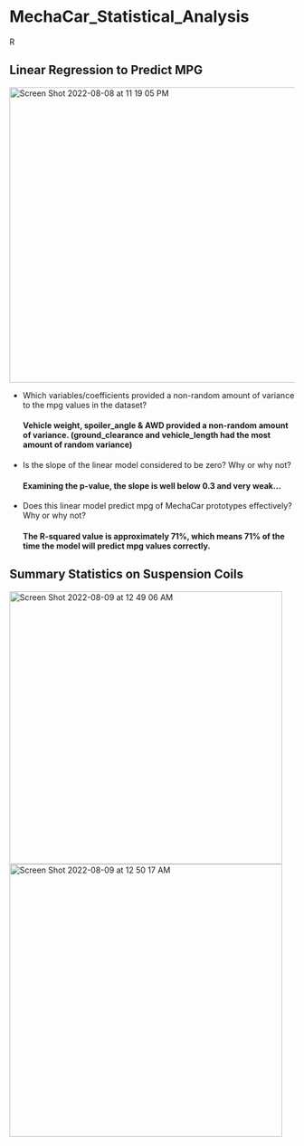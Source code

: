 # MechaCar_Statistical_Analysis
R

## Linear Regression to Predict MPG
<img width="522" alt="Screen Shot 2022-08-08 at 11 19 05 PM" src="https://user-images.githubusercontent.com/100239100/183556418-13500905-48f4-4791-bc68-ce0b5985bf35.png">

- Which variables/coefficients provided a non-random amount of variance to the mpg values in the dataset?

  #### Vehicle weight, spoiler_angle & AWD provided a non-random amount of variance. (ground_clearance and vehicle_length had the most amount of random variance)

- Is the slope of the linear model considered to be zero? Why or why not?

  #### Examining the p-value, the slope is well below 0.3 and very weak...

- Does this linear model predict mpg of MechaCar prototypes effectively? Why or why not?

  #### The R-squared value is approximately 71%, which means 71% of the time the model will predict mpg values correctly.


## Summary Statistics on Suspension Coils

<img width="482" alt="Screen Shot 2022-08-09 at 12 49 06 AM" src="https://user-images.githubusercontent.com/100239100/183566835-3f468ae1-39f2-46bc-ab76-38ec0b76a891.png">

<img width="482" alt="Screen Shot 2022-08-09 at 12 50 17 AM" src="https://user-images.githubusercontent.com/100239100/183566939-53916075-f21b-4571-ac09-d230dd86d9dc.png">

